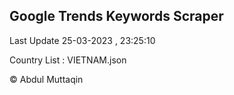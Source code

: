 

## Google Trends Keywords Scraper 
 
Last Update 25-03-2023 , 23:25:10

Country List :
VIETNAM.json



© Abdul Muttaqin 
